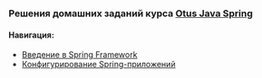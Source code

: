 ### Решения домашних заданий курса [Otus Java Spring](https://otus.ru/lessons/javaspring/)
#### Навигация:
- [Введение в Spring Framework](https://github.com/ansseii/2024-03-otus-spring-lukash/tree/main/hw01)
- [Конфигурирование Spring-приложений](https://github.com/ansseii/2024-03-otus-spring-lukash/tree/main/hw02)
